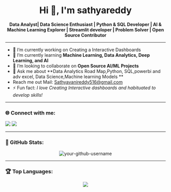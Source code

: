 <h1 align="center">Hi 👋, I'm sathyareddy</h1>

<p align="center">
  <b> Data Analyst| Data Science Enthusiast | Python & SQL Developer | AI & Machine Learning Explorer | Streamlit developer | Problem Solver | Open Source Contributor</b>
</p>

---

- 🔭 I’m currently working on  Creating a Interactive Dashboards
- 🌱 I’m currently learning **Machine Learning, Data Analytics, Deep Learning, and AI**
- 👯 I’m looking to collaborate on **Open Source AI/ML Projects**
- 💬 Ask me about **Data Analytics Road Map,Python, SQL,powerbi and adv excel, Data Science,Machine learning Models **
- Reach me out Mail: Sathyavanireddy516@gmail.com
- ⚡ Fun fact: *I love Creating Interactive dashboards and habituated to develop skills!*

---

### 🌐 Connect with me:
<p align="left">
<a href="https://linkedin.com/in/sathyareddy20" target="_blank"><img src="https://img.shields.io/badge/-LinkedIn-%230077B5?style=for-the-badge&logo=linkedin&logoColor=white" /></a>
<a href="mailto:your.email@example.com"><img src="https://img.shields.io/badge/-Email-D14836?style=for-the-badge&logo=gmail&logoColor=white" /></a>
</p>

---

### 🧩 GitHub Stats:
<p align="center">
  <img src="https://github-readme-stats.vercel.app/api?username=your-github-username&show_icons=true&theme=radical" alt="your-github-username" />
</p>

---

### 🏆 Top Languages:
<p align="center">
  <img src="https://github-readme-stats.vercel.app/api/top-langs/?username=your-github-username&layout=compact&theme=radical" />
</p>

